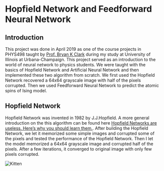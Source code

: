 # Hopfield Network and Feedforward Neural Network
## Introduction
This project was done in  April 2019 as one of the course projects in PHYS498 taught by [Prof. Bryan K Clark](https://physics.illinois.edu/people/directory/profile/bkclark) during my study at University of Illinois at Urbana-Champaign. This project served as an introduction to the world of neural network to physics students. We were taught with the basics of Hopfield Network and Artificial Neural Network and then implemented these two algorithm from scratch. We first used the Hopfield Network recovered a 64x64 grayscale image with half of the pixels corrupted. Then we used Feedforward Neural Network to predict the atomic spins of Ising model.
## Hopfield Network
Hopfield Network was invented in 1982 by J.J.Hopfield. A more general introduction on the this algorithm can be found here [Hopfield Networks are useless. Here’s why you should learn them.](https://towardsdatascience.com/hopfield-networks-are-useless-heres-why-you-should-learn-them-f0930ebeadcd). 
After building the Hopfield Network, we let it memorized some simple images and corrupted some of the pixels and tested the performance of the Hopfield Network. 
Then I let the model memorized a 64x64 grayscale image and corrupted half of the pixels. After a few iterations, it converged to original image with only few pixels corrupted.

<img src="https://github.com/jinyk44/Neural-Networks/blob/master/thumbnail_train/imgs/initial.jpg" alt="Kitten"
	title="A cute kitten" />

